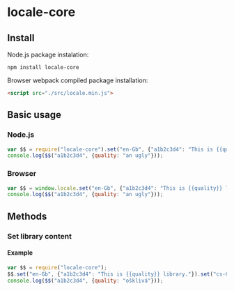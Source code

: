 # locale-core

## Install

Node.js package instalation:

```npm
npm install locale-core
```

Browser webpack compiled package installation:

```html
<script src="./src/locale.min.js">
```

## Basic usage

### Node.js

```js
var $$ = require("locale-core").set("en-Gb", {"a1b2c3d4": "This is {{quality}} library."});
console.log($$("a1b2c3d4", {quality: "an ugly"}));
```

### Browser

```js
var $$ = window.locale.set("en-Gb", {"a1b2c3d4": "This is {{quality}} library."});
console.log($$("a1b2c3d4", {quality: "an ugly"}));
```

## Methods

### Set library content

#### Example

```js
var $$ = require("locale-core");
$$.set("en-Gb", {"a1b2c3d4": "This is {{quality}} library."}).set("cs-CZ", {"a1b2c3d4": "Toto je {{quality}} knihovna."});
console.log($$("a1b2c3d4", {quality: "ošklivá"}));
```
